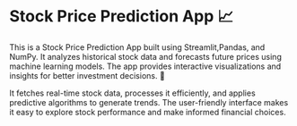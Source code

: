 # Stock Price Prediction App 📈  

This is a Stock Price Prediction App built using Streamlit,Pandas, and NumPy. It analyzes historical stock data and forecasts future prices using machine learning models. The app provides interactive visualizations and insights for better investment decisions. 🚀  

It fetches real-time stock data, processes it efficiently, and applies predictive algorithms to generate trends. The user-friendly interface makes it easy to explore stock performance and make informed financial choices.